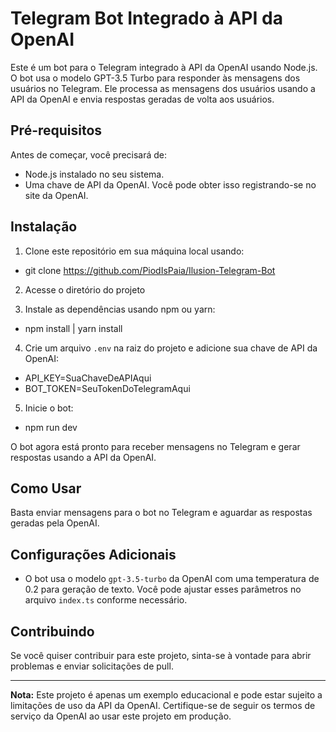 # Telegram Bot Integrado à API da OpenAI

Este é um bot para o Telegram integrado à API da OpenAI usando Node.js. O bot usa o modelo GPT-3.5 Turbo para responder às mensagens dos usuários no Telegram. Ele processa as mensagens dos usuários usando a API da OpenAI e envia respostas geradas de volta aos usuários.

## Pré-requisitos

Antes de começar, você precisará de:

- Node.js instalado no seu sistema.
- Uma chave de API da OpenAI. Você pode obter isso registrando-se no site da OpenAI.

## Instalação

1. Clone este repositório em sua máquina local usando: 

- git clone https://github.com/PiodIsPaia/Ilusion-Telegram-Bot

2. Acesse o diretório do projeto

3. Instale as dependências usando npm ou yarn:

- npm install | yarn install

4. Crie um arquivo `.env` na raiz do projeto e adicione sua chave de API da OpenAI:

- API_KEY=SuaChaveDeAPIAqui
- BOT_TOKEN=SeuTokenDoTelegramAqui


5. Inicie o bot:

- npm run dev


O bot agora está pronto para receber mensagens no Telegram e gerar respostas usando a API da OpenAI.

## Como Usar

Basta enviar mensagens para o bot no Telegram e aguardar as respostas geradas pela OpenAI.

## Configurações Adicionais

- O bot usa o modelo `gpt-3.5-turbo` da OpenAI com uma temperatura de 0.2 para geração de texto. Você pode ajustar esses parâmetros no arquivo `index.ts` conforme necessário.

## Contribuindo

Se você quiser contribuir para este projeto, sinta-se à vontade para abrir problemas e enviar solicitações de pull.

---

**Nota:** Este projeto é apenas um exemplo educacional e pode estar sujeito a limitações de uso da API da OpenAI. Certifique-se de seguir os termos de serviço da OpenAI ao usar este projeto em produção.

